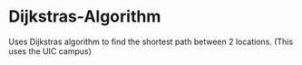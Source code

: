 # Dijkstras-Algorithm
Uses Dijkstras algorithm to find the shortest path between 2 locations. (This uses the UIC campus)
